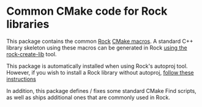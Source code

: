 Common CMake code for Rock libraries
====================================
This package contains the common [Rock](http://rock-robotics.org)
[CMake macros](http://rock-robotics.org/stable/documentation/packages/cmake_macros.html).
A standard C++ library skeleton using these macros can be generated in Rock
[using the rock-create-lib](http://rock-robotics.org/stable/documentation/tutorials/100_basics_create_library.html) tool.

This package is automatically installed when using Rock's autoproj tool. However,
if you wish to install a Rock library without autoproj,
[follow these instructions](http://rock-robotics.org/stable/documentation/packages/outside_of_rock.html)

In addition, this package defines / fixes some standard CMake Find scripts, as well
as ships additional ones that are commonly used in Rock.
